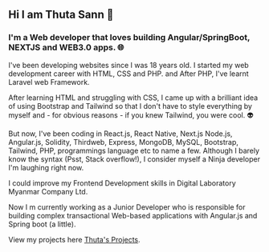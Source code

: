 ## Hi I am Thuta Sann 👋

### I'm a Web developer that loves building Angular/SpringBoot, NEXTJS and WEB3.0 apps. :globe_with_meridians:

I've been developing websites since I was 18 years old. I started my web development career with HTML, CSS and PHP. and After PHP, I've learnt Laravel web Framework.

After learning HTML and struggling with CSS, I came up with a brilliant idea of using Bootstrap and Tailwind so that I don't have to style everything by myself and - for obvious reasons - if you knew Tailwind, you were cool. :alien:

But now, I've been coding in React.js, React Native, Next.js Node.js, Angular.js, Solidity, Thirdweb, Express, MongoDB, MySQL, Bootstrap, Tailwind, PHP, programmings language etc to name a few. Although I barely know the syntax (Psst, Stack overflow!), I consider myself a Ninja developer I'm laughing right now.

I could improve my Frontend Development skills in Digital Laboratory Myanmar Company Ltd.

Now I m currently working as a Junior Developer who is responsible for building complex transactional Web-based applications with Angular.js and Spring boot (a little).

View my projects here [Thuta's Projects](https://thutasann.vercel.app/projects/).
